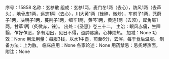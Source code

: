 序号：15858
名称：玄参散
组成：玄参1两，麦门冬1两（去心），防风1两（去芦头），地骨皮1两，远志1两（去心），川大黄1两（锉碎，微炒），车前子1两，茺蔚子1两，决明子1两，蔓荆子1两，细辛1两，黄芩1两，黄连1两（去须），犀角屑1两，甘草1两（炙微赤，锉）。
出处：《圣惠》卷三十二。
主治：眼风赤痛，生障翳，乍好乍恶，多有泪出，见日不得，涩肿疼痛，心神烦热。
加减：None
功效：None
用法用量：每服3钱，以水1中盏，煎至6分，去滓，每于食后温服。
制备方法：上为散。
临床应用：None
各家论述：None
用药禁忌：忌炙煿热面。
附注：None

